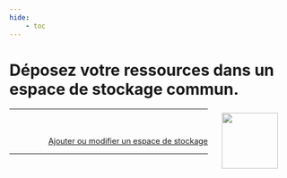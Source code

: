 ```yaml
---
hide:
    - toc
---
```



<div class="div-cleanbody">
    <h1><b>Déposez votre ressources</b> dans un espace de stockage commun.
        <img style="height:100px; float: right; margin:25px; filter: grayscale(60%);" src="https://cdn-icons-png.flaticon.com/512/892/892311.png">
    </h1>
    <hr>
    <br>
    <div class="card-grid" data-ressource-cards-container></div>
    <br>
    <a id="EditBtn" class="ksln-btn" href="" target="_blank" style="float: right"><i class="fa-solid fa-pencil"></i> Ajouter ou modifier un espace de stockage</a>
    <br>
    <hr>
</div>

<template data-ressource-template>
    <div> 
        <div class="card container ksln-card">
            <a target="_blank" data-link>
                <div class="ksln-img"><img src="" data-img></div>
                <div class="ksln-header" data-header></div>
                <div class="ksln-overlay">
                    <p data-descr></p>
                    <p style="border-top:solid 1px grey; padding-top:5px;" data-author></p>
                </div>
            </a>
        </div>
    </div>
</template>

<head>
    <meta charset="utf-8">
    <!--<meta http-equiv="X-UA-Compatible" content="IE=edge">  Cette balise est faite pour adapter Internet Explorer, mais elle semble désuette en 2022-->
    <!--<meta name="description" content="csv to datatables to csv">-->
    <meta name="viewport" content="width=device-width, initial-scale=1">
    <script src="https://kit.fontawesome.com/f9666d4f53.js" crossorigin="anonymous"></script>
    <!-- Personnal Konsilion CSS -->
    <link rel="stylesheet" href="https://konsilion.github.io/katalog-setup/css/clean-body.css"/>
    <!-- Personnal Konsilion JS -->
    <script type="text/javascript" src="https://konsilion.github.io/katalog-setup/js/klouds.js"></script>
    <script type="text/javascript" src="https://konsilion.github.io/katalog-setup/js/datami.js"></script>
    <!-- DATAMI WIDGET'S APP.JS SCRIPT -->
    <script src="https://datami-widget.multi.coop/js/app.js" type="text/javascript" defer></script>
</head>